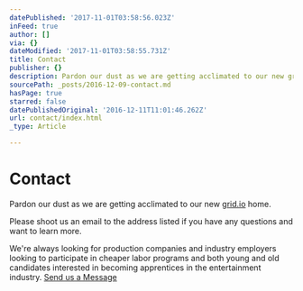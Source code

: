 ```yaml
---
datePublished: '2017-11-01T03:58:56.023Z'
inFeed: true
author: []
via: {}
dateModified: '2017-11-01T03:58:55.731Z'
title: Contact
publisher: {}
description: Pardon our dust as we are getting acclimated to our new grid.io home.
sourcePath: _posts/2016-12-09-contact.md
hasPage: true
starred: false
datePublishedOriginal: '2016-12-11T11:01:46.262Z'
url: contact/index.html
_type: Article

---
```

# **Contact**

Pardon our dust as we are getting acclimated to our new [grid.io][0] home.

Please shoot us an email to the address listed if you have any questions and want to learn more.

We're always looking for production companies and industry employers looking to participate in cheaper labor programs and both young and old candidates interested in becoming apprentices in the entertainment industry.
[Send us a Message][1]

[0]: https://thegrid.io/ "thegrid"
[1]: https://dentv.typeform.com/to/V0rJGi
